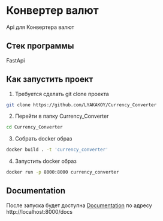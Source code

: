 # Конвертер валют
Api для Конвертера валют

## Стек программы
FastApi

## Как запустить проект
1. Требуется сделать git clone проекта
```bash
git clone https://github.com/LYAKAKOY/Currency_Converter
```
2. Перейти в папку Currency_Converter
```bash
cd Currency_Converter 
```
3. Собрать docker образ
```bash
docker build . -t 'currency_converter' 
```
4. Запустить docker образ
```bash
docker run -p 8000:8000 currency_converter
```
## Documentation
После запуска будет доступна
[Documentation](http://localhost:8000/docs) по адресу http://localhost:8000/docs


